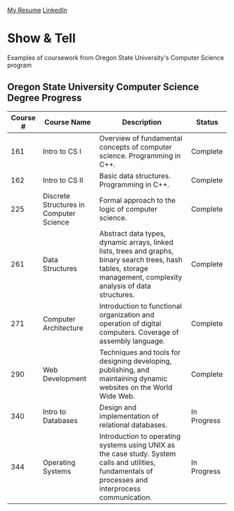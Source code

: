 [My Resume](https://github.com/kenny-n/showcase/raw/master/resume.pdf)
[LinkedIn](https://www.linkedin.com/in/ken-ngo/)

# Show & Tell
Examples of coursework from Oregon State University's Computer Science program

## Oregon State University Computer Science Degree Progress
| Course # | Course Name | Description | Status
|--|--|--|--|
| 161 | Intro to CS I | Overview of fundamental concepts of computer science. Programming in C++. | Complete |
| 162 | Intro to CS II | Basic data structures. Programming in C++. | Complete |
| 225 | Discrete Structures in Computer Science| Formal approach to the logic of computer science. | Complete |
| 261 | Data Structures | Abstract data types, dynamic arrays, linked lists, trees and graphs, binary search trees, hash tables, storage management, complexity analysis of data structures.  | Complete |
| 271 | Computer Architecture | Introduction to functional organization and operation of digital computers. Coverage of assembly language. | Complete |
| 290 | Web Development | Techniques and tools for designing developing, publishing, and maintaining dynamic websites on the World Wide Web. | Complete |
| 340 | Intro to Databases | Design and implementation of relational databases. | In Progress |
| 344 | Operating Systems | Introduction to operating systems using UNIX as the case study. System calls and utilities, fundamentals of processes and interprocess communication. | In Progress |

